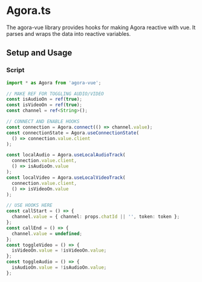 # Agora.ts

The agora-vue library provides hooks for making Agora reactive with vue. It parses and wraps the data into reactive variables.

## Setup and Usage

### Script

```TypeScript
import * as Agora from 'agora-vue';

// MAKE REF FOR TOGGLING AUDIO/VIDEO
const isAudioOn = ref(true);
const isVideoOn = ref(true);
const channel = ref<String>();

// CONNECT AND ENABLE HOOKS
const connection = Agora.connect(() => channel.value);
const connectionState = Agora.useConnectionState(
  () => connection.value.client
);

const localAudio = Agora.useLocalAudioTrack(
  connection.value.client,
  () => isAudioOn.value
);
const localVideo = Agora.useLocalVideoTrack(
  connection.value.client,
  () => isVideoOn.value
);

// USE HOOKS HERE
const callStart = () => {
  channel.value = { channel: props.chatId || '', token: token };
};
const callEnd = () => {
  channel.value = undefined;
};
const toggleVideo = () => {
  isVideoOn.value = !isVideoOn.value;
};
const toggleAudio = () => {
  isAudioOn.value = !isAudioOn.value;
};
```
